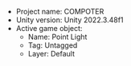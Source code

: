 <!-- UNITY CODE ASSIST INSTRUCTIONS START -->
- Project name: COMPOTER
- Unity version: Unity 2022.3.48f1
- Active game object:
  - Name: Point Light
  - Tag: Untagged
  - Layer: Default
<!-- UNITY CODE ASSIST INSTRUCTIONS END -->
